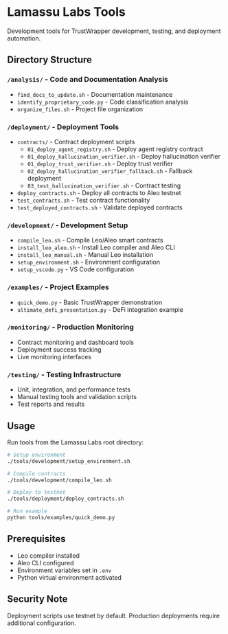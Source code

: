 # Lamassu Labs Tools

Development tools for TrustWrapper development, testing, and deployment automation.

## Directory Structure

### `/analysis/` - Code and Documentation Analysis
- `find_docs_to_update.sh` - Documentation maintenance
- `identify_proprietary_code.py` - Code classification analysis
- `organize_files.sh` - Project file organization

### `/deployment/` - Deployment Tools
- `contracts/` - Contract deployment scripts
  - `01_deploy_agent_registry.sh` - Deploy agent registry contract
  - `01_deploy_hallucination_verifier.sh` - Deploy hallucination verifier
  - `01_deploy_trust_verifier.sh` - Deploy trust verifier
  - `02_deploy_hallucination_verifier_fallback.sh` - Fallback deployment
  - `03_test_hallucination_verifier.sh` - Contract testing
- `deploy_contracts.sh` - Deploy all contracts to Aleo testnet
- `test_contracts.sh` - Test contract functionality
- `test_deployed_contracts.sh` - Validate deployed contracts

### `/development/` - Development Setup
- `compile_leo.sh` - Compile Leo/Aleo smart contracts
- `install_leo_aleo.sh` - Install Leo compiler and Aleo CLI
- `install_leo_manual.sh` - Manual Leo installation
- `setup_environment.sh` - Environment configuration
- `setup_vscode.py` - VS Code configuration

### `/examples/` - Project Examples
- `quick_demo.py` - Basic TrustWrapper demonstration
- `ultimate_defi_presentation.py` - DeFi integration example

### `/monitoring/` - Production Monitoring
- Contract monitoring and dashboard tools
- Deployment success tracking
- Live monitoring interfaces

### `/testing/` - Testing Infrastructure
- Unit, integration, and performance tests
- Manual testing tools and validation scripts
- Test reports and results

## Usage

Run tools from the Lamassu Labs root directory:

```bash
# Setup environment
./tools/development/setup_environment.sh

# Compile contracts
./tools/development/compile_leo.sh

# Deploy to testnet
./tools/deployment/deploy_contracts.sh

# Run example
python tools/examples/quick_demo.py
```

## Prerequisites

- Leo compiler installed
- Aleo CLI configured
- Environment variables set in `.env`
- Python virtual environment activated

## Security Note

Deployment scripts use testnet by default. Production deployments require additional configuration.
